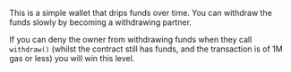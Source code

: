 This is a simple wallet that drips funds over time. You can withdraw the funds
slowly by becoming a withdrawing partner.

If you can deny the owner from withdrawing funds when they call `withdraw()`
(whilst the contract still has funds, and the transaction is of 1M gas or less) you will win this level.
